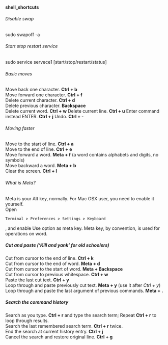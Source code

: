 #### shell_shortcuts

###### Disable swap
sudo swapoff -a
###### Start stop restart service
sudo service servece1 [start/stop/restart/status]
###### Basic moves

Move back one character. **Ctrl + b**  
Move forward one character. **Ctrl + f**  
Delete current character. **Ctrl + d**  
Delete previous character. **Backspace**  
Delete current word. **Ctrl + w**
Delete current line. **Ctrl + u**
Enter command instead ENTER. **Ctrl + j**
Undo. **Ctrl + -**  

###### Moving faster

Move to the start of line. **Ctrl + a**  
Move to the end of line. **Ctrl + e**  
Move forward a word. **Meta + f** (a word contains alphabets and digits, no symbols)  
Move backward a word. **Meta + b**  
Clear the screen. **Ctrl + l**  
###### What is Meta?
Meta is your Alt key, normally. For Mac OSX user, you need to enable it yourself.   
Open
 ``` 
 Terminal > Preferences > Settings > Keyboard
 
 ```
 , and enable Use option as meta key. Meta key, by convention, is used for operations on word.  

##### Cut and paste (‘Kill and yank’ for old schoolers)

Cut from cursor to the end of line. **Ctrl + k**  
Cut from cursor to the end of word. **Meta + d**  
Cut from cursor to the start of word. **Meta + Backspace**  
Cut from cursor to previous whitespace. **Ctrl + w**  
Paste the last cut text. **Ctrl + y**  
Loop through and paste previously cut text. **Meta + y** (use it after *Ctrl + y*)  
Loop through and paste the last argument of previous commands. **Meta + .**  

##### Search the command history

Search as you type. **Ctrl + r** and type the search term; Repeat **Ctrl + r** to loop through results.  
Search the last remembered search term. **Ctrl + r** twice.  
End the search at current history entry. **Ctrl + j**  
Cancel the search and restore original line. **Ctrl + g**  
